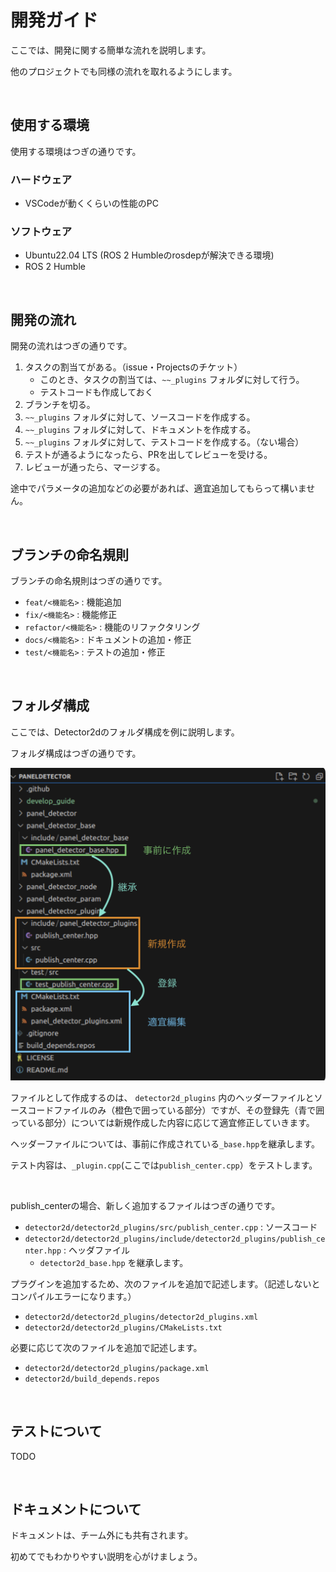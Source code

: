 # 開発ガイド

ここでは、開発に関する簡単な流れを説明します。

他のプロジェクトでも同様の流れを取れるようにします。

<br>

## 使用する環境

使用する環境はつぎの通りです。

### ハードウェア

- VSCodeが動くくらいの性能のPC

### ソフトウェア

- Ubuntu22.04 LTS (ROS 2 Humbleのrosdepが解決できる環境)
- ROS 2 Humble

<br>

## 開発の流れ

開発の流れはつぎの通りです。

1. タスクの割当てがある。（issue・Projectsのチケット）
    - このとき、タスクの割当ては、`~~_plugins` フォルダに対して行う。
    - テストコードも作成しておく
2. ブランチを切る。
3. `~~_plugins` フォルダに対して、ソースコードを作成する。
4. `~~_plugins` フォルダに対して、ドキュメントを作成する。
4. `~~_plugins` フォルダに対して、テストコードを作成する。（ない場合）
6. テストが通るようになったら、PRを出してレビューを受ける。
7. レビューが通ったら、マージする。

途中でパラメータの追加などの必要があれば、適宜追加してもらって構いません。

<br>


## ブランチの命名規則

ブランチの命名規則はつぎの通りです。

- `feat/<機能名>` : 機能追加
- `fix/<機能名>` : 機能修正
- `refactor/<機能名>` : 機能のリファクタリング
- `docs/<機能名>` : ドキュメントの追加・修正
- `test/<機能名>` : テストの追加・修正

<br>

## フォルダ構成

ここでは、Detector2dのフォルダ構成を例に説明します。

フォルダ構成はつぎの通りです。

![](./dev_guide.png)

ファイルとして作成するのは、 `detector2d_plugins` 内のヘッダーファイルとソースコードファイルのみ（橙色で囲っている部分）ですが、その登録先（青で囲っている部分）については新規作成した内容に応じて適宜修正していきます。

ヘッダーファイルについては、事前に作成されている`_base.hpp`を継承します。

テスト内容は、`_plugin.cpp`(ここでは`publish_center.cpp`）をテストします。

<br>

publish_centerの場合、新しく追加するファイルはつぎの通りです。

- `detector2d/detector2d_plugins/src/publish_center.cpp` : ソースコード
- `detector2d/detector2d_plugins/include/detector2d_plugins/publish_center.hpp` : ヘッダファイル
  - `detector2d_base.hpp` を継承します。

プラグインを追加するため、次のファイルを追加で記述します。（記述しないとコンパイルエラーになります。）

- `detector2d/detector2d_plugins/detector2d_plugins.xml`
- `detector2d/detector2d_plugins/CMakeLists.txt`

必要に応じて次のファイルを追加で記述します。

- `detector2d/detector2d_plugins/package.xml`
- `detector2d/build_depends.repos`


<br>

## テストについて

TODO

<br>

## ドキュメントについて

ドキュメントは、チーム外にも共有されます。

初めてでもわかりやすい説明を心がけましょう。

<br>




